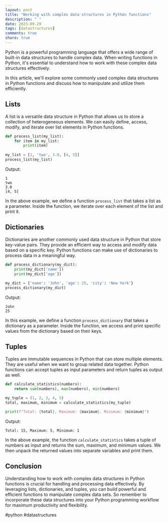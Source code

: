 ```yaml
---
layout: post
title: "Working with complex data structures in Python functions"
description: " "
date: 2023-09-29
tags: [datastructures]
comments: true
share: true
---
```


Python is a powerful programming language that offers a wide range of built-in data structures to handle complex data. When writing functions in Python, it's essential to understand how to work with these complex data structures effectively.

In this article, we'll explore some commonly used complex data structures in Python functions and discuss how to manipulate and utilize them efficiently.

## Lists

A list is a versatile data structure in Python that allows us to store a collection of heterogeneous elements. We can easily define, access, modify, and iterate over list elements in Python functions.

```python
def process_list(my_list):
    for item in my_list:
        print(item)
        
my_list = [1, 'two', 3.0, [4, 5]]
process_list(my_list)
```

Output:
```
1
two
3.0
[4, 5]
```

In the above example, we define a function `process_list` that takes a list as a parameter. Inside the function, we iterate over each element of the list and print it.

## Dictionaries

Dictionaries are another commonly used data structure in Python that store key-value pairs. They provide an efficient way to access and modify data based on a specific key. Python functions can make use of dictionaries to process data in a meaningful way.

```python
def process_dictionary(my_dict):
    print(my_dict['name'])
    print(my_dict['age'])
    
my_dict = {'name': 'John', 'age': 25, 'city': 'New York'}
process_dictionary(my_dict)
```

Output:
```
John
25
```

In this example, we define a function `process_dictionary` that takes a dictionary as a parameter. Inside the function, we access and print specific values from the dictionary based on their keys.

## Tuples

Tuples are immutable sequences in Python that can store multiple elements. They are useful when we want to group related data together. Python functions can accept tuples as input parameters and return tuples as output as well.

```python
def calculate_statistics(numbers):
    return sum(numbers), max(numbers), min(numbers)
    
my_tuple = (1, 2, 3, 4, 5)
total, maximum, minimum = calculate_statistics(my_tuple)

print(f"Total: {total}, Maximum: {maximum}, Minimum: {minimum}")
```

Output:
```
Total: 15, Maximum: 5, Minimum: 1
```

In the above example, the function `calculate_statistics` takes a tuple of numbers as input and returns the sum, maximum, and minimum values. We then unpack the returned values into separate variables and print them.

## Conclusion

Understanding how to work with complex data structures in Python functions is crucial for handling and processing data effectively. By leveraging lists, dictionaries, and tuples, you can build powerful and efficient functions to manipulate complex data sets. So remember to incorporate these data structures into your Python programming workflow for maximum productivity and flexibility.

#python #datastructures